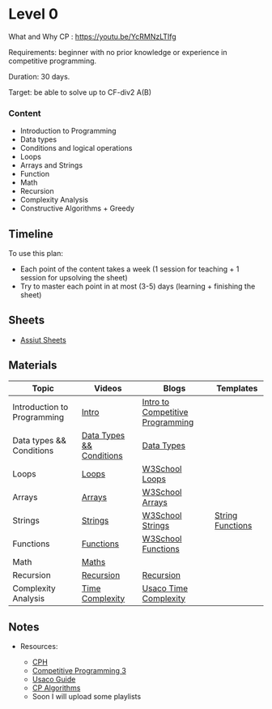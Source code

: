 # Level 0
What and Why CP : https://youtu.be/YcRMNzLTIfg

Requirements: beginner with no prior knowledge or experience in competitive programming.

Duration: 30 days.

Target: be able to solve up to CF-div2 A(B)

### Content

* Introduction to Programming
* Data types
* Conditions and logical operations
* Loops
* Arrays and Strings
* Function
* Math 
* Recursion
* Complexity Analysis
* Constructive Algorithms + Greedy


## Timeline
To use this plan:
 - Each point of the content takes a week (1 session for teaching + 1 session for upsolving the sheet)
 - Try to master each point in at most (3-5) days (learning + finishing the sheet)

## Sheets

* [Assiut Sheets](https://codeforces.com/group/MWSDmqGsZm/contests)

## Materials
| Topic                       | Videos                                                                                               | Blogs                                                                                                                                      | Templates                                                                                              |
| --------------------------- | ---------------------------------------------------------------------------------------------------- | ------------------------------------------------------------------------------------------------------------------------------------------ | ------------------------------------------------------------------------------------------------------ |
| Introduction to Programming | [Intro](https://www.youtube.com/playlist?list=PLmzM-_6Lwfkn-0IexsleWiQZey0GUImtU)                    | [Intro to Competitive Programming](https://usaco.guide/general/intro-cp?lang=cpp)                                                          |                                                                                                        |
| Data types && Conditions    | [Data Types && Conditions](https://www.youtube.com/playlist?list=PLmzM-_6LwfknQdgxVYsSywPIprgbxaB0g) | [Data Types](https://usaco.guide/general/data-types?lang=cpp)                                                                              |                                                                                                        |
| Loops                       | [Loops](https://www.youtube.com/playlist?list=PLmzM-_6LwfkmqedQK0k11f6Ium_eKMcwL)                    | [W3School Loops](https://www.w3schools.com/cpp/cpp_for_loop.asp)                                                                           |                                                                                                        |
| Arrays                      | [Arrays](https://www.youtube.com/playlist?list=PLmzM-_6LwfklSdZwofCV-kaoHWK4_oiFq)                   | [W3School Arrays](https://www.w3schools.com/cpp/cpp_arrays.asp)                                                                            |                                                                                                        |
| Strings                     | [Strings](https://www.youtube.com/playlist?list=PLmzM-_6LwfkmpbIxYL4HzItB_EYuZbgJa)                  | [W3School Strings](https://www.w3schools.com/cpp/cpp_strings.asp)                                                                          | [String Functions](https://github.com/Shaf3eii/Competitive_Programming/blob/main/Templates/String.cpp) |
| Functions                   | [Functions](https://www.youtube.com/playlist?list=PLmzM-_6Lwfkn2lHN6COJ46FmwG1D-R379)                | [W3School Functions](https://www.w3schools.com/cpp/cpp_functions.asp)                                                                      |                                                                                                        |
| Math                        | [Maths](https://www.youtube.com/playlist?list=PLmzM-_6LwfklYuPA0_N3n14UbizmBKR4z)                    |                                                                                                                                            |                                                                                                        |
| Recursion                   | [Recursion](https://www.youtube.com/playlist?list=PLmzM-_6LwfkmHu49Qkn_8X0NUZD1x9HhK)                | [Recursion](https://medium.com/@mukhopadhyaypushan42/how-to-solve-any-recursion-problem-master-of-solving-recursion-problems-7d55496a450a) |                                                                                                        |
| Complexity Analysis         | [Time Complexity](https://www.youtube.com/playlist?list=PLmzM-_6LwfknqA9EwIhBOQlDthP-Ab8oP)          | [Usaco Time Complexity](https://usaco.guide/bronze/time-comp?lang=cpp)                                                                     |                                                                                                        |

## Notes
* Resources:

   - [CPH](https://usaco.guide/CPH.pdf#page=13)
   - [Competitive Programming 3](https://drive.google.com/file/d/145iYn20prtNwKYLbN6GpGNlzAtCQuSG_/view?usp=sharing)
   - [Usaco Guide](https://usaco.guide/)
   - [CP Algorithms](https://cp-algorithms.com/)
   - Soon I will upload some playlists
   